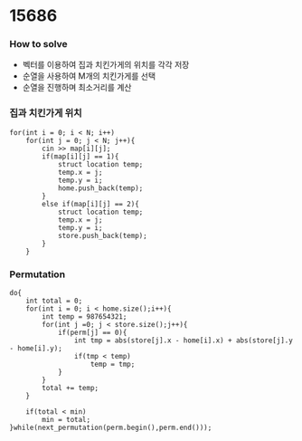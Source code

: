 # 15686
### How to solve
- 벡터를 이용하여 집과 치킨가게의 위치를 각각 저장
- 순열을 사용하여 M개의 치킨가게를 선택
- 순열을 진행하며 최소거리를 계산 

### 집과 치킨가게 위치
    for(int i = 0; i < N; i++)
        for(int j = 0; j < N; j++){
            cin >> map[i][j];
            if(map[i][j] == 1){
                struct location temp;
                temp.x = j;
                temp.y = i;
                home.push_back(temp);
            }
            else if(map[i][j] == 2){
                struct location temp;
                temp.x = j;
                temp.y = i;
                store.push_back(temp);
            }
        }

### Permutation
    do{
        int total = 0;
        for(int i = 0; i < home.size();i++){
            int temp = 987654321;
            for(int j =0; j < store.size();j++){
                if(perm[j] == 0){
                    int tmp = abs(store[j].x - home[i].x) + abs(store[j].y - home[i].y);
                    if(tmp < temp)
                        temp = tmp;
                }
            }
            total += temp;
        }

        if(total < min)
            min = total;
    }while(next_permutation(perm.begin(),perm.end()));
